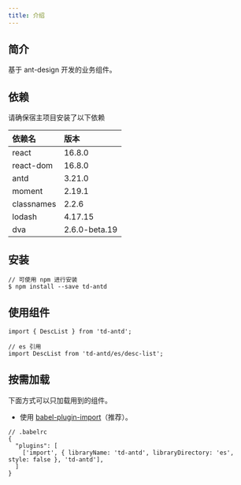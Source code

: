 ```yaml
---
title: 介绍
---
```


## 简介

基于 ant-design 开发的业务组件。

## 依赖

请确保宿主项目安装了以下依赖

|依赖名|版本|
|:--|:--|
|react|16.8.0|
|react-dom|16.8.0|
|antd|3.21.0|
|moment|2.19.1|
|classnames|2.2.6|
|lodash|4.17.15|
|dva|2.6.0-beta.19|

## 安装

```
// 可使用 npm 进行安装
$ npm install --save td-antd
```

## 使用组件

```
import { DescList } from 'td-antd';

// es 引用
import DescList from 'td-antd/es/desc-list';
```

## 按需加载

下面方式可以只加载用到的组件。

- 使用 [babel-plugin-import](https://github.com/ant-design/babel-plugin-import)（推荐）。

```
// .babelrc
{
  "plugins": [
    ['import', { libraryName: 'td-antd', libraryDirectory: 'es', style: false }, 'td-antd'],
  ]
}
```
